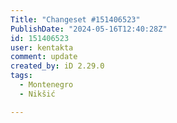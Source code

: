 ```yaml
---
Title: "Changeset #151406523"
PublishDate: "2024-05-16T12:40:28Z"
id: 151406523
user: kentakta
comment: update
created_by: iD 2.29.0
tags:
  - Montenegro
  - Nikšić

---
```

